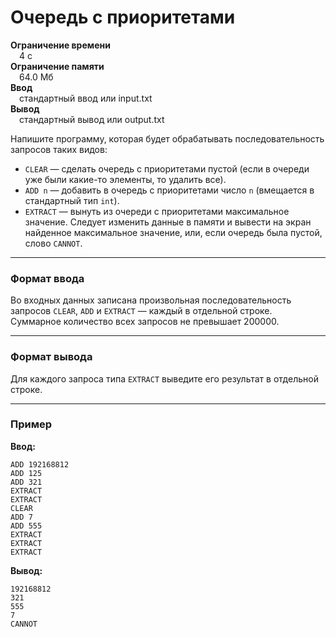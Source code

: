 # Очередь с приоритетами

**Ограничение времени**  
 4 с  
**Ограничение памяти**  
 64.0 Мб  
**Ввод**  
 стандартный ввод или input.txt  
**Вывод**  
 стандартный вывод или output.txt  

Напишите программу, которая будет обрабатывать последовательность запросов таких видов:

- `CLEAR` — сделать очередь с приоритетами пустой (если в очереди уже были какие-то элементы, то удалить все).
- `ADD n` — добавить в очередь с приоритетами число `n` (вмещается в стандартный тип `int`).
- `EXTRACT` — вынуть из очереди с приоритетами максимальное значение. Следует изменить данные в памяти и вывести на экран найденное максимальное значение, или, если очередь была пустой, слово `CANNOT`.

---

### Формат ввода

Во входных данных записана произвольная последовательность запросов `CLEAR`, `ADD` и `EXTRACT` — каждый в отдельной строке.  
Суммарное количество всех запросов не превышает 200000.

---

### Формат вывода

Для каждого запроса типа `EXTRACT` выведите его результат в отдельной строке.

---

### Пример

**Ввод:**
```text
ADD 192168812
ADD 125
ADD 321
EXTRACT
EXTRACT
CLEAR
ADD 7
ADD 555
EXTRACT
EXTRACT
EXTRACT
```

**Вывод:**
```text
192168812
321
555
7
CANNOT
```